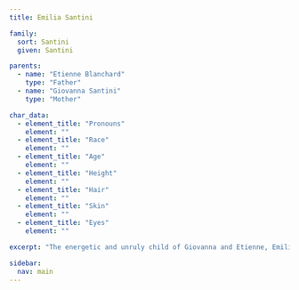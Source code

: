 ```yaml
---
title: Emilia Santini

family:
  sort: Santini
  given: Santini

parents:
  - name: "Etienne Blanchard"
    type: "Father"
  - name: "Giovanna Santini"
    type: "Mother"

char_data:
  - element_title: "Pronouns"
    element: ""
  - element_title: "Race"
    element: ""
  - element_title: "Age"
    element: ""
  - element_title: "Height"
    element: ""
  - element_title: "Hair"
    element: ""
  - element_title: "Skin"
    element: ""
  - element_title: "Eyes"
    element: ""

excerpt: "The energetic and unruly child of Giovanna and Etienne, Emilia is filled with boundless energy and a mischievous nature that often gets her into trouble. She currently abhors high-society, preferring the outdoors to the confines of a stateroom."

sidebar:
  nav: main
---
```

